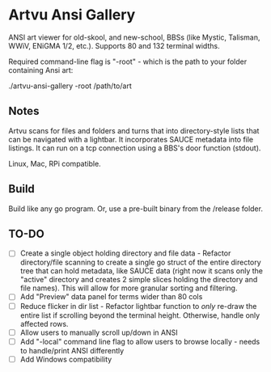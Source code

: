 # Artvu Ansi Gallery
ANSI art viewer for old-skool, and new-school, BBSs (like Mystic, Talisman, WWiV, ENiGMA 1/2, etc.). Supports 80 and 132 terminal widths.

Required command-line flag is "-root" - which is the path to your folder containing Ansi art:

./artvu-ansi-gallery -root /path/to/art

## Notes ##
Artvu scans for files and folders and turns that into directory-style lists that can be navigated with a lightbar. It incorporates SAUCE metadata into file listings. It can run on a tcp connection using a BBS's door function (stdout).

Linux, Mac, RPi compatible.

## Build ##
Build like any go program. Or, use a pre-built binary from the /release folder.

## TO-DO ##
- [ ] Create a single object holding directory and file data - Refactor directory/file scanning to create a single go struct of the entire directory tree that can hold metadata, like SAUCE data (right now it scans only the "active" directory and creates 2 simple slices holding the directory and file names). This will allow for more granular sorting and filtering.
- [ ] Add "Preview" data panel for terms wider than 80 cols
- [ ] Reduce flicker in dir list - Refactor lightbar function to *only* re-draw the entire list if scrolling beyond the terminal height. Otherwise, handle only affected rows.
- [ ] Allow users to manually scroll up/down in ANSI
- [ ] Add "-local" command line flag to allow users to browse locally - needs to handle/print ANSI differently
- [ ] Add Windows compatibility